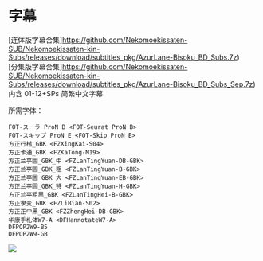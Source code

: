 # 字幕

[连体版字幕合集]https://github.com/Nekomoekissaten-SUB/Nekomoekissaten-kin-Subs/releases/download/subtitles_pkg/AzurLane-Bisoku_BD_Subs.7z)  
[分集版字幕合集]https://github.com/Nekomoekissaten-SUB/Nekomoekissaten-kin-Subs/releases/download/subtitles_pkg/AzurLane-Bisoku_BD_Subs_Sep.7z)  
内含 01-12+SPs 简繁中文字幕

所需字体：
```
FOT-スーラ ProN B <FOT-Seurat ProN B>
FOT-スキップ ProN E <FOT-Skip ProN E>
方正行楷_GBK <FZXingKai-S04>
方正卡通_GBK <FZKaTong-M19>
方正兰亭圆_GBK_中 <FZLanTingYuan-DB-GBK>
方正兰亭圆_GBK_粗 <FZLanTingYuan-B-GBK>
方正兰亭圆_GBK_大 <FZLanTingYuan-EB-GBK>
方正兰亭圆_GBK_特 <FZLanTingYuan-H-GBK>
方正兰亭粗黑_GBK <FZLanTingHei-B-GBK>
方正隶变_GBK <FZLiBian-S02>
方正正中黑_GBK <FZZhengHei-DB-GBK>
华康手札体W7-A <DFHannotateW7-A>
DFPOP2W9-B5
DFPOP2W9-GB
```

![](https://nekomoe.pages.dev/images/2021-01/azurlane-bisoku.png)